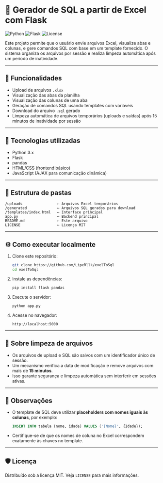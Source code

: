 
# 🧾 Gerador de SQL a partir de Excel com Flask

![Python](https://img.shields.io/badge/Python-3.x-blue)
![Flask](https://img.shields.io/badge/Flask-Web_Framework-lightgrey)
![License](https://img.shields.io/badge/license-MIT-green)

Este projeto permite que o usuário envie arquivos Excel, visualize abas e colunas, e gere comandos SQL com base em um template fornecido. O sistema organiza os arquivos por sessão e realiza limpeza automática após um período de inatividade.

---

## 🚀 Funcionalidades

- Upload de arquivos `.xlsx`
- Visualização das abas da planilha
- Visualização das colunas de uma aba
- Geração de comandos SQL usando templates com variáveis
- Download do arquivo `.sql` gerado
- Limpeza automática de arquivos temporários (uploads e saídas) após 15 minutos de inatividade por sessão

---

## 🧠 Tecnologias utilizadas

- Python 3.x
- Flask
- pandas
- HTML/CSS (frontend básico)
- JavaScript (AJAX para comunicação dinâmica)

---

## 📁 Estrutura de pastas

```
/uploads                ← Arquivos Excel temporários
/generated              ← Arquivos SQL gerados para download
/templates/index.html   ← Interface principal
app.py                  ← Backend principal
README.md               ← Este arquivo
LICENSE                 ← Licença MIT
```

---

## ⚙️ Como executar localmente

1. Clone este repositório:
   ```bash
   git clone https://github.com/LipeRllk/exelToSql
   cd exelToSql
   ```

2. Instale as dependências:
   ```bash
   pip install flask pandas
   ```

3. Execute o servidor:
   ```bash
   python app.py
   ```

4. Acesse no navegador:
   ```
   http://localhost:5000
   ```

---

## 🧹 Sobre limpeza de arquivos

- Os arquivos de upload e SQL são salvos com um identificador único de sessão.
- Um mecanismo verifica a data de modificação e remove arquivos com mais de **15 minutos**.
- Isso garante segurança e limpeza automática sem interferir em sessões ativas.

---

## 📌 Observações

- O template de SQL deve utilizar **placeholders com nomes iguais às colunas**, por exemplo:
  ```sql
  INSERT INTO tabela (nome, idade) VALUES ('{Nome}', {Idade});
  ```
- Certifique-se de que os nomes de coluna no Excel correspondem exatamente às chaves no template.

---

## 🛡️ Licença

Distribuído sob a licença MIT. Veja `LICENSE` para mais informações.
